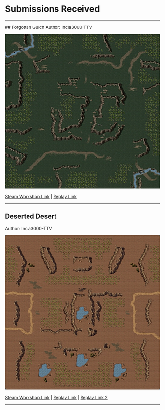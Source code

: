 # Submissions Received

<hr/>
## Forgotten Gulch
Author: Incia3000-TTV

![Thumbnail](images/forgotten-gulch.jpg)

[Steam Workshop Link](https://steamcommunity.com/sharedfiles/filedetails/?id=2228760833) |
[Replay Link](https://replays.cnctdra.ea.com/UGC_01100001039749CF_0000000084D83101_MAPDATA.745903.2208593.1623685297.0.36.Replay)

<hr/>

## Deserted Desert
Author: Incia3000-TTV

![Thumbnail](images/deserted-desert.jpg)

[Steam Workshop Link](https://steamcommunity.com/sharedfiles/filedetails/?id=2543378854) |
[Replay Link](https://replays.cnctdra.ea.com/UGC_01100001039749CF_000000009798E1A6_MAPDATA.745903.2291690.1626019969.0.36.Replay) |
[Replay Link 2](https://replays.cnctdra.ea.com/UGC_01100001039749CF_000000009798E1A6_MAPDATA.745903.2291723.1626020708.0.36.Replay)

<hr/>
